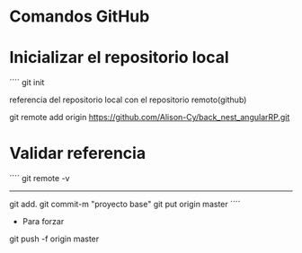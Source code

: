 # Comandos GitHub

# Inicializar el repositorio local
´´´´
git init

referencia del repositorio local con el repositorio remoto(github)

git remote add origin
https://github.com/Alison-Cy/back_nest_angularRP.git

# Validar referencia
´´´´
git remote -v

----------------------

git add.
git commit-m "proyecto base"
git put origin master
´´´´

- Para forzar

git push -f origin master
